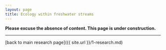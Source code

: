 ```yaml
---
layout: page
title: Ecology within freshwater streams
---
```

**Please excuse the absence of content. This page is under construction.**

___  
[back to main research page]({{ site.url }}/1-research.md)  